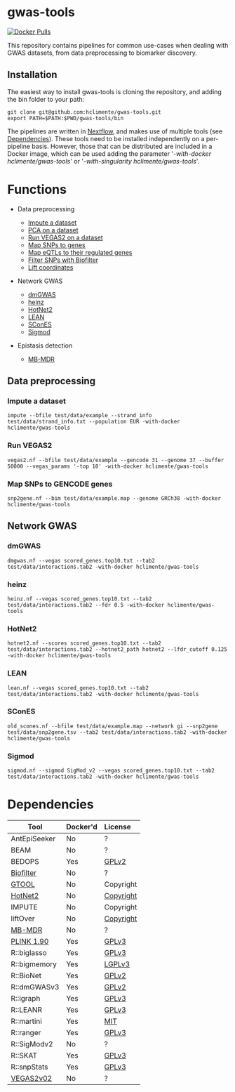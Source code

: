 # gwas-tools

[![Docker Pulls](https://img.shields.io/docker/cloud/build/hclimente/gwas-tools.svg?style=popout-square&logo=docker)](https://cloud.docker.com/swarm/hclimente/repository/docker/hclimente/gwas-tools)

This repository contains pipelines for common use-cases when dealing with GWAS datasets, from data preprocessing to biomarker discovery. 

## Installation

The easiest way to install gwas-tools is cloning the repository, and adding the bin folder to your path:

```
git clone git@github.com:hclimente/gwas-tools.git
export PATH=$PATH:$PWD/gwas-tools/bin
```

The pipelines are written in [Nextflow](https://www.nextflow.io/), and makes use of multiple tools (see [Dependencies](#dependencies)). These tools need to be installed independently on a per-pipeline basis. However, those that can be distributed are included in a Docker image, which can be used adding the parameter '*-with-docker hclimente/gwas-tools*' or '*-with-singularity hclimente/gwas-tools*'.

# Functions

- Data preprocessing
    - [Impute a dataset](#impute-a-dataset)
    - [PCA on a dataset]()
    - [Run VEGAS2 on a dataset](#run-vegas2)
    - [Map SNPs to genes](#map-snps-to-gencode-genes)
    - [Map eQTLs to their regulated genes]()
    - [Filter SNPs with Biofilter]()
    - [Lift coordinates]()

- Network GWAS
    - [dmGWAS](#dmgwas)
    - [heinz](#heinz)
    - [HotNet2](#hotnet2)
    - [LEAN](#lean)
    - [SConES](#scones)
    - [Sigmod](#sigmod)

- Epistasis detection
    - [MB-MDR]()

## Data preprocessing

### Impute a dataset

```
impute --bfile test/data/example --strand_info test/data/strand_info.txt --population EUR -with-docker hclimente/gwas-tools
```

### Run VEGAS2

```
vegas2.nf --bfile test/data/example --gencode 31 --genome 37 --buffer 50000 --vegas_params '-top 10' -with-docker hclimente/gwas-tools
```

### Map SNPs to GENCODE genes

```
snp2gene.nf --bim test/data/example.map --genome GRCh38 -with-docker hclimente/gwas-tools
```

## Network GWAS

### dmGWAS

```
dmgwas.nf --vegas scored_genes.top10.txt --tab2 test/data/interactions.tab2 -with-docker hclimente/gwas-tools
```

### heinz

```
heinz.nf --vegas scored_genes.top10.txt --tab2 test/data/interactions.tab2 --fdr 0.5 -with-docker hclimente/gwas-tools
```

### HotNet2

```
hotnet2.nf --scores scored_genes.top10.txt --tab2 test/data/interactions.tab2 --hotnet2_path hotnet2 --lfdr_cutoff 0.125 -with-docker hclimente/gwas-tools
```

### LEAN

```
lean.nf --vegas scored_genes.top10.txt --tab2 test/data/interactions.tab2 -with-docker hclimente/gwas-tools
```

### SConES

```
old_scones.nf --bfile test/data/example.map --network gi --snp2gene test/data/snp2gene.tsv --tab2 test/data/interactions.tab2 -with-docker hclimente/gwas-tools
```

### Sigmod

```
sigmod.nf --sigmod SigMod_v2 --vegas scored_genes.top10.txt --tab2 test/data/interactions.tab2 -with-docker hclimente/gwas-tools
```

# Dependencies

| Tool         | Docker'd | License   
| -------------|:---------|:----------
| AntEpiSeeker | No       | ?         
| BEAM         | No       | ?         
| BEDOPS       | Yes      | [GPLv2](https://github.com/bedops/bedops/blob/master/LICENSE)
| [Biofilter](https://ritchielab.org/research/research-areas/expert-knowledge-bioinformatics/methods/biofilter)    | No       | ?
| [GTOOL](https://www.well.ox.ac.uk/~cfreeman/software/gwas/gtool.html) | No       | Copyright
| [HotNet2](https://github.com/raphael-group/hotnet2) | No       | [Copyright](https://github.com/raphael-group/hotnet2/blob/master/LICENSE)
| IMPUTE       | No       | Copyright
| liftOver     | No       | [Copyright](http://hgdownload.soe.ucsc.edu/admin/exe/)
| [MB-MDR](http://bio3.giga.ulg.ac.be/index.php/software/mb-mdr/) | No       | ?
| [PLINK 1.90](https://www.cog-genomics.org/plink/1.9) | Yes      | [GPLv3](https://www.cog-genomics.org/plink/1.9/general_usage)
| R::biglasso  | Yes      | [GPLv3](https://cran.r-project.org/web/packages/biglasso/)
| R::bigmemory | Yes      | [LGPLv3](https://cran.r-project.org/web/packages/bigmemory/)
| R::BioNet    | Yes      | [GPLv2](https://bioconductor.org/packages/release/bioc/html/BioNet.html)
| R::dmGWASv3  | Yes      | [GPLv2](https://bioinfo.uth.edu/dmGWAS/dmGWAS_3.0-manual.pdf)
| R::igraph    | Yes      | [GPLv3](https://cran.r-project.org/web/packages/igraph/)
| R::LEANR     | Yes      | [GPLv3](https://cran.r-project.org/web/packages/LEANR/)
| R::martini   | Yes      | [MIT](https://bioconductor.org/packages/release/bioc/html/martini.html)
| R::ranger    | Yes      | [GPLv3](https://cran.r-project.org/web/packages/ranger/)
| R::SigModv2  | No       | ?
| R::SKAT      | Yes      | [GPLv3](https://cran.r-project.org/web/packages/SKAT/)
| R::snpStats  | Yes      | [GPLv3](http://bioconductor.org/packages/release/bioc/html/snpStats.html)
| [VEGAS2v02](https://vegas2.qimrberghofer.edu.au/) | No       | ?
